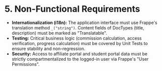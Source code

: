 # 5. Non-Functional Requirements
* **Internationalization (i18n):** The application interface must use Frappe's translation method `_("string")`. Content fields of DocTypes (title, description) must be marked as "Translatable".
* **Testing:** Critical business logic (commission calculation, access verification, progress calculation) must be covered by Unit Tests to ensure stability and non-regression.
* **Security:** Access to affiliate portal and student portal data must be strictly compartmentalized to the logged-in user via Frappe's "User Permissions".
